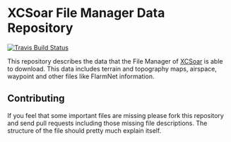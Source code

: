 # XCSoar File Manager Data Repository

[![Travis Build Status](https://img.shields.io/travis/XCSoar/xcsoar-data-repository/master.svg)](https://travis-ci.org/XCSoar/xcsoar-data-repository)

This repository describes the data that the File Manager of
[XCSoar](http://www.xcsoar.org/) is able to download. This data includes
terrain and topography maps, airspace, waypoint and other files like FlarmNet
information.

## Contributing

If you feel that some important files are missing please fork this repository
and send pull requests including those missing file descriptions. The structure
of the file should pretty much explain itself.
